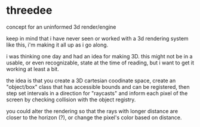 # threedee
concept for an uninformed 3d render/engine

keep in mind that i have never seen or worked with a 3d rendering system like this, i'm making it all up as i go along.

i was thinking one day and had an idea for making 3D. this might not be in a usable, or even recognizable, state at the time of reading, but i want to get it working at least a bit.

the idea is that you create a 3D cartesian coodinate space, create an "object/box" class that has accessible bounds and can be registered, then step set intervals in a direction for "raycasts" and inform each pixel of the screen by checking collision with the object registry.

you could alter the rendering so that the rays with longer distance are closer to the horizon (?), or change the pixel's color based on distance.

